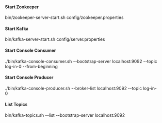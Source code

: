 #### Start Zookeeper
bin/zookeeper-server-start.sh config/zookeeper.properties

#### Start Kafka
bin/kafka-server-start.sh config/server.properties

#### Start Console Consumer
./bin/kafka-console-consumer.sh --bootstrap-server localhost:9092 --topic log-in-0 --from-beginning

#### Start Console Producer
 ./bin/kafka-console-producer.sh --broker-list localhost:9092 --topic log-in-0

#### List Topics
bin/kafka-topics.sh --list --bootstrap-server localhost:9092
